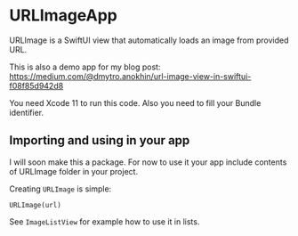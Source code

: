 # URLImageApp

URLImage is a SwiftUI view that automatically loads an image from provided URL.

This is also a demo app for my blog post: https://medium.com/@dmytro.anokhin/url-image-view-in-swiftui-f08f85d942d8

You need Xcode 11 to run this code. Also you need to fill your Bundle identifier. 

## Importing and using in your app

I will soon make this a package. For now to use it your app include contents of URLImage folder in your project.

Creating `URLImage` is simple:

```
URLImage(url)
```

See `ImageListView` for example how to use it in lists.